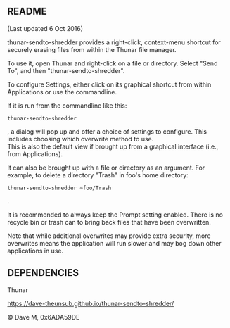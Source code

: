 README
------
(Last updated 6 Oct 2016)
  
thunar-sendto-shredder provides a right-click, context-menu shortcut for securely erasing files from within the Thunar file manager.  

To use it, open Thunar and right-click on a file or directory.  Select "Send To", and then "thunar-sendto-shredder".  
  
To configure Settings, either click on its graphical shortcut from within Applications or use the commandline.
  
If it is run from the commandline like this: <p><code>thunar-sendto-shredder</code></p>, a dialog will pop up and offer a choice of settings to configure.  This includes choosing which overwrite method to use.  
This is also the default view if brought up from a graphical interface (i.e., from Applications).  
  
It can also be brought up with a file or directory as an argument.  For example, to delete a directory "Trash" in foo's home directory:  <p><code>thunar-sendto-shredder ~foo/Trash</code></p>.  
  
It is recommended to always keep the Prompt setting enabled.  There is no recycle bin or trash can to bring back files that have been overwritten.

Note that while additional overwrites may provide extra security, more overwrites means the application will run slower and may bog down other applications in use.

DEPENDENCIES
------------

Thunar

https://dave-theunsub.github.io/thunar-sendto-shredder/    
  
&copy; Dave M, 0x6ADA59DE
